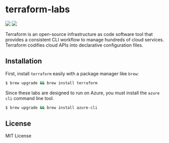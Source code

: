# terraform-labs

![](https://img.shields.io/badge/terraform-v1.0.6-purple?logo=terraform)
![](https://img.shields.io/badge/provider-azure-blue?logo=microsoftazure)

Terraform is an open-source infrastructure as code software tool that provides a consistent CLI workflow to manage hundreds of cloud services. Terraform codifies cloud APIs into declarative configuration files.

## Installation

First, install `terraform` easily with a package manager like `brew`: 

```sh
$ brew upgrade && brew install terraform
```

Since these labs are designed to run on Azure, you must install the `azure cli` command line tool.

```sh
$ brew upgrade && brew install azure-cli
```

## License

MIT License